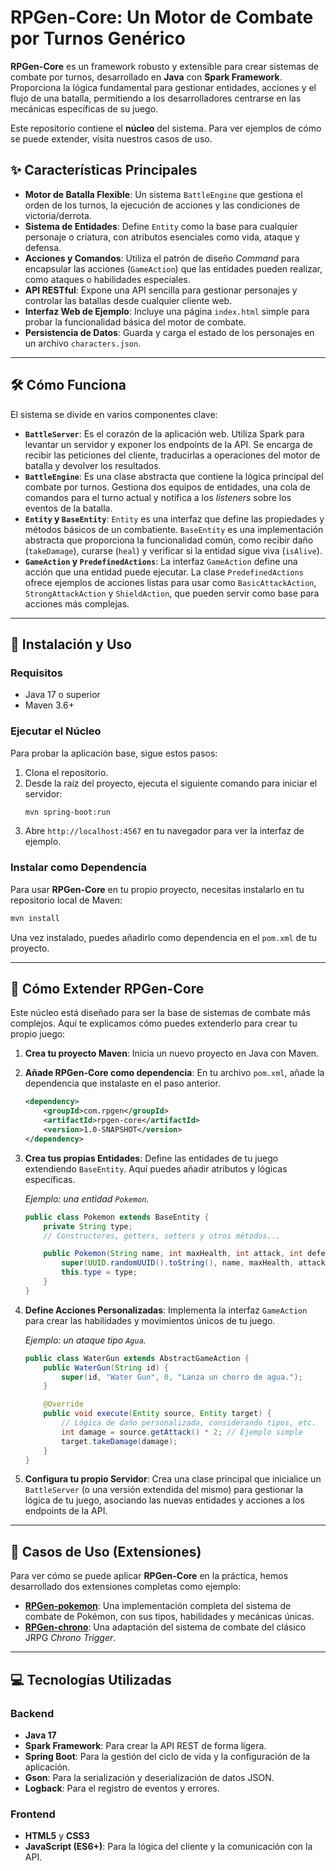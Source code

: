 # RPGen-Core: Un Motor de Combate por Turnos Genérico

**RPGen-Core** es un framework robusto y extensible para crear sistemas de combate por turnos, desarrollado en **Java** con **Spark Framework**. Proporciona la lógica fundamental para gestionar entidades, acciones y el flujo de una batalla, permitiendo a los desarrolladores centrarse en las mecánicas específicas de su juego.

Este repositorio contiene el **núcleo** del sistema. Para ver ejemplos de cómo se puede extender, visita nuestros casos de uso.

## ✨ Características Principales

  - **Motor de Batalla Flexible**: Un sistema `BattleEngine` que gestiona el orden de los turnos, la ejecución de acciones y las condiciones de victoria/derrota.
  - **Sistema de Entidades**: Define `Entity` como la base para cualquier personaje o criatura, con atributos esenciales como vida, ataque y defensa.
  - **Acciones y Comandos**: Utiliza el patrón de diseño *Command* para encapsular las acciones (`GameAction`) que las entidades pueden realizar, como ataques o habilidades especiales.
  - **API RESTful**: Expone una API sencilla para gestionar personajes y controlar las batallas desde cualquier cliente web.
  - **Interfaz Web de Ejemplo**: Incluye una página `index.html` simple para probar la funcionalidad básica del motor de combate.
  - **Persistencia de Datos**: Guarda y carga el estado de los personajes en un archivo `characters.json`.

-----

## 🛠️ Cómo Funciona

El sistema se divide en varios componentes clave:

  - **`BattleServer`**: Es el corazón de la aplicación web. Utiliza Spark para levantar un servidor y exponer los endpoints de la API. Se encarga de recibir las peticiones del cliente, traducirlas a operaciones del motor de batalla y devolver los resultados.
  - **`BattleEngine`**: Es una clase abstracta que contiene la lógica principal del combate por turnos. Gestiona dos equipos de entidades, una cola de comandos para el turno actual y notifica a los *listeners* sobre los eventos de la batalla.
  - **`Entity` y `BaseEntity`**: `Entity` es una interfaz que define las propiedades y métodos básicos de un combatiente. `BaseEntity` es una implementación abstracta que proporciona la funcionalidad común, como recibir daño (`takeDamage`), curarse (`heal`) y verificar si la entidad sigue viva (`isAlive`).
  - **`GameAction` y `PredefinedActions`**: La interfaz `GameAction` define una acción que una entidad puede ejecutar. La clase `PredefinedActions` ofrece ejemplos de acciones listas para usar como `BasicAttackAction`, `StrongAttackAction` y `ShieldAction`, que pueden servir como base para acciones más complejas.

-----

## 🚀 Instalación y Uso

### Requisitos

  - Java 17 o superior
  - Maven 3.6+

### Ejecutar el Núcleo

Para probar la aplicación base, sigue estos pasos:

1.  Clona el repositorio.
2.  Desde la raíz del proyecto, ejecuta el siguiente comando para iniciar el servidor:
    ```bash
    mvn spring-boot:run
    ```
3.  Abre `http://localhost:4567` en tu navegador para ver la interfaz de ejemplo.

### Instalar como Dependencia

Para usar **RPGen-Core** en tu propio proyecto, necesitas instalarlo en tu repositorio local de Maven:

```bash
mvn install
```

Una vez instalado, puedes añadirlo como dependencia en el `pom.xml` de tu proyecto.

-----

## 🧩 Cómo Extender RPGen-Core

Este núcleo está diseñado para ser la base de sistemas de combate más complejos. Aquí te explicamos cómo puedes extenderlo para crear tu propio juego:

1.  **Crea tu proyecto Maven**: Inicia un nuevo proyecto en Java con Maven.

2.  **Añade RPGen-Core como dependencia**: En tu archivo `pom.xml`, añade la dependencia que instalaste en el paso anterior.

    ```xml
    <dependency>
        <groupId>com.rpgen</groupId>
        <artifactId>rpgen-core</artifactId>
        <version>1.0-SNAPSHOT</version>
    </dependency>
    ```

3.  **Crea tus propias Entidades**: Define las entidades de tu juego extendiendo `BaseEntity`. Aquí puedes añadir atributos y lógicas específicas.

    *Ejemplo: una entidad `Pokemon`.*

    ```java
    public class Pokemon extends BaseEntity {
        private String type;
        // Constructores, getters, setters y otros métodos...

        public Pokemon(String name, int maxHealth, int attack, int defense, String type) {
            super(UUID.randomUUID().toString(), name, maxHealth, attack, defense, 0);
            this.type = type;
        }
    }
    ```

4.  **Define Acciones Personalizadas**: Implementa la interfaz `GameAction` para crear las habilidades y movimientos únicos de tu juego.

    *Ejemplo: un ataque tipo `Agua`.*

    ```java
    public class WaterGun extends AbstractGameAction {
        public WaterGun(String id) {
            super(id, "Water Gun", 0, "Lanza un chorro de agua.");
        }

        @Override
        public void execute(Entity source, Entity target) {
            // Lógica de daño personalizada, considerando tipos, etc.
            int damage = source.getAttack() * 2; // Ejemplo simple
            target.takeDamage(damage);
        }
    }
    ```

5.  **Configura tu propio Servidor**: Crea una clase principal que inicialice un `BattleServer` (o una versión extendida del mismo) para gestionar la lógica de tu juego, asociando las nuevas entidades y acciones a los endpoints de la API.

-----

## 🎲 Casos de Uso (Extensiones)

Para ver cómo se puede aplicar **RPGen-Core** en la práctica, hemos desarrollado dos extensiones completas como ejemplo:

  - **[RPGen-pokemon](https://github.com/M3D1S4NT4/RPGen-pokemon)**: Una implementación completa del sistema de combate de Pokémon, con sus tipos, habilidades y mecánicas únicas.
  - **[RPGen-chrono](https://github.com/M3D1S4NT4/RPGen-chrono)**: Una adaptación del sistema de combate del clásico JRPG *Chrono Trigger*.

-----

## 💻 Tecnologías Utilizadas

### Backend

  - **Java 17**
  - **Spark Framework**: Para crear la API REST de forma ligera.
  - **Spring Boot**: Para la gestión del ciclo de vida y la configuración de la aplicación.
  - **Gson**: Para la serialización y deserialización de datos JSON.
  - **Logback**: Para el registro de eventos y errores.

### Frontend

  - **HTML5** y **CSS3**
  - **JavaScript (ES6+)**: Para la lógica del cliente y la comunicación con la API.
